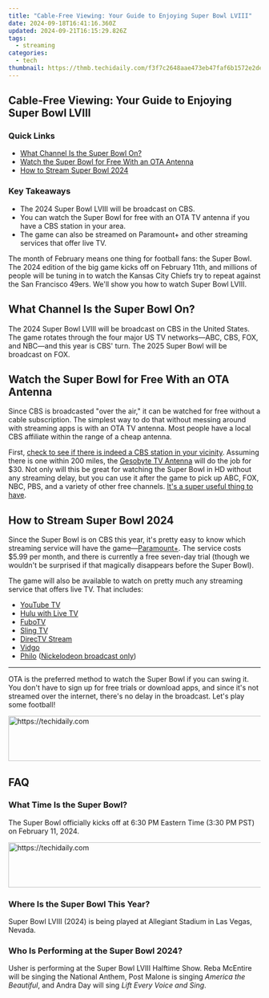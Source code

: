 ```yaml
---
title: "Cable-Free Viewing: Your Guide to Enjoying Super Bowl LVIII"
date: 2024-09-18T16:41:16.360Z
updated: 2024-09-21T16:15:29.826Z
tags:
  - streaming
categories:
  - tech
thumbnail: https://thmb.techidaily.com/f3f7c2648aae473eb47faf6b1572e2de9e0b4b9ceaf1fe51880dc088692edac0.jpg
---
```


## Cable-Free Viewing: Your Guide to Enjoying Super Bowl LVIII

### Quick Links

* [What Channel Is the Super Bowl On?](https://win-solutions.techidaily.com/elevate-your-valorant-experience-with-these-high-performance-tweaks-to-combat-low-fps-202n-edition/)
* [Watch the Super Bowl for Free With an OTA Antenna](https://review-topics.techidaily.com/in-2024-how-to-stop-my-spouse-from-spying-on-my-huawei-nova-y91-drfone-by-drfone-virtual-android/)
* [How to Stream Super Bowl 2024](https://snapchat-videos.techidaily.com/new-2024-approved-regaining-exclusive-snap-privacy/)

### Key Takeaways

* The 2024 Super Bowl LVIII will be broadcast on CBS.
* You can watch the Super Bowl for free with an OTA TV antenna if you have a CBS station in your area.
* The game can also be streamed on Paramount+ and other streaming services that offer live TV.

 The month of February means one thing for football fans: the Super Bowl. The 2024 edition of the big game kicks off on February 11th, and millions of people will be tuning in to watch the Kansas City Chiefs try to repeat against the San Francisco 49ers. We'll show you how to watch Super Bowl LVIII.

##  What Channel Is the Super Bowl On?

 The 2024 Super Bowl LVIII will be broadcast on CBS in the United States. The game rotates through the four major US TV networks—ABC, CBS, FOX, and NBC—and this year is CBS' turn. The 2025 Super Bowl will be broadcast on FOX.

##  Watch the Super Bowl for Free With an OTA Antenna

 Since CBS is broadcasted "over the air," it can be watched for free without a cable subscription. The simplest way to do that without messing around with streaming apps is with an OTA TV antenna. Most people have a local CBS affiliate within the range of a cheap antenna.

 First, [check to see if there is indeed a CBS station in your vicinity](https://twitter-videos.techidaily.com/updated-crossing-platforms-upload-video-to-twittertumblr/). Assuming there is one within 200 miles, the [Gesobyte TV Antenna](https://amazon.com/dp/B0BWSPYRHN?tag=hotoge-20&ascsubtag=UUhtgUeUpU2001866&asc%5Frefurl=https%3A%2F%2Fwww.howtogeek.com%2Fwhere-to-watch-the-super-bowl-2024%2F&asc%5Fcampaign=Short-Term) will do the job for $30\. Not only will this be great for watching the Super Bowl in HD without any streaming delay, but you can use it after the game to pick up ABC, FOX, NBC, PBS, and a variety of other free channels. [It's a super useful thing to have](https://facebook-video-content.techidaily.com/updated-in-2024-cutting-edge-techniques-for-captivating-online-advertising/).

##  How to Stream Super Bowl 2024

 Since the Super Bowl is on CBS this year, it's pretty easy to know which streaming service will have the game—[Paramount+](https://paramountplus.qflm.net/c/156932/175360/3065?subId1=UUhtgUeUpU2001866&subId2=ehtg&u=https%3A%2F%2Fwww.paramountplus.com%2F). The service costs $5.99 per month, and there is currently a free seven-day trial (though we wouldn't be surprised if that magically disappears before the Super Bowl).

 The game will also be available to watch on pretty much any streaming service that offers live TV. That includes:

* [YouTube TV](https://tv.youtube.com/welcome/)
* [Hulu with Live TV](https://disneyplus.bn5x.net/c/156932/564546/9358?subId1=UUhtgUeUpU2001866&subId2=ehtg&u=https%3A%2F%2Fwww.hulu.com%2Flive-tv)
* [FuboTV](https://www.fubo.tv/welcome)
* [Sling TV](https://sling-tv.pxf.io/c/156932/1132376/14334?subId1=UUhtgUeUpU2001866&subId2=ehtg&u=https%3A%2F%2Fwww.sling.com%2F)
* [DirecTV Stream](https://streamtv.directv.com/)
* [Vidgo](https://www.anrdoezrs.net/links/3607085/type/dlg/sid/UUhtgUeUpU2001866/https://www.vidgo.com/plans)
* [Philo](https://www.anrdoezrs.net/links/3607085/type/dlg/sid/UUhtgUeUpU2001866/https://www.philo.com/) ([Nickelodeon broadcast only](https://ios-pokemon-go.techidaily.com/why-cant-i-install-the-ipogo-on-apple-iphone-6-plus-drfone-by-drfone-virtual-ios/))

---

 OTA is the preferred method to watch the Super Bowl if you can swing it. You don't have to sign up for free trials or download apps, and since it's not streamed over the internet, there's no delay in the broadcast. Let's play some football!

<!-- affiliate ads begin -->
<a href="https://appsumo.8odi.net/c/5597632/2118322/7443" target="_top" id="2118322">
  <img src="//a.impactradius-go.com/display-ad/7443-2118322" border="0" alt="https://techidaily.com" width="728" height="90"/>
</a>
<img height="0" width="0" src="https://appsumo.8odi.net/i/5597632/2118322/7443" style="position:absolute;visibility:hidden;" border="0" />
<!-- affiliate ads end -->

## FAQ

### What Time Is the Super Bowl?

 The Super Bowl officially kicks off at 6:30 PM Eastern Time (3:30 PM PST) on February 11, 2024.

<!-- affiliate ads begin -->
<a href="https://laganoo.pxf.io/c/5597632/1484909/16446" target="_top" id="1484909">
  <img src="//a.impactradius-go.com/display-ad/16446-1484909" border="0" alt="https://techidaily.com" width="728" height="90"/>
</a>
<img height="0" width="0" src="https://laganoo.pxf.io/i/5597632/1484909/16446" style="position:absolute;visibility:hidden;" border="0" />
<!-- affiliate ads end -->

### Where Is the Super Bowl This Year?

 Super Bowl LVIII (2024) is being played at Allegiant Stadium in Las Vegas, Nevada.

### Who Is Performing at the Super Bowl 2024?

 Usher is performing at the Super Bowl LVIII Halftime Show. Reba McEntire will be singing the National Anthem, Post Malone is singing _America the Beautiful_, and Andra Day will sing _Lift Every Voice and Sing_.

<ins class="adsbygoogle"
     style="display:block"
     data-ad-format="autorelaxed"
     data-ad-client="ca-pub-7571918770474297"
     data-ad-slot="1223367746"></ins>

<ins class="adsbygoogle"
     style="display:block"
     data-ad-client="ca-pub-7571918770474297"
     data-ad-slot="8358498916"
     data-ad-format="auto"
     data-full-width-responsive="true"></ins>



